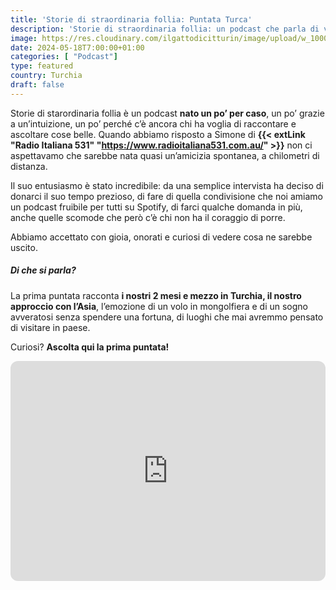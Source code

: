 ```yaml
---
title: 'Storie di straordinaria follia: Puntata Turca'
description: 'Storie di straordinaria follia: un podcast che parla di vita vera. Oggi vi portiamo alla scopera della Turchia'
image: https://res.cloudinary.com/ilgattodicitturin/image/upload/w_1000/f_auto,q_auto:eco/v1716102319/Articoli/Blog/podcast-1_hnxu71.png
date: 2024-05-18T7:00:00+01:00
categories: [ "Podcast"]
type: featured  
country: Turchia
draft: false
---
```


Storie di starordinaria follia è un podcast **nato un po’ per caso**, un po’ grazie a un’intuizione, un po’ perché c’è ancora chi ha voglia di raccontare e ascoltare cose belle. Quando abbiamo risposto a Simone di **{{< extLink "Radio Italiana 531" "https://www.radioitaliana531.com.au/" >}}** non ci aspettavamo che sarebbe nata quasi un’amicizia spontanea, a chilometri di distanza. 

Il suo entusiasmo è stato incredibile: da una semplice intervista ha deciso di donarci il suo tempo prezioso, di fare di quella condivisione che noi amiamo un podcast fruibile per tutti su Spotify, di farci qualche domanda in più, anche quelle scomode che però c’è chi non ha il coraggio di porre.

Abbiamo accettato con gioia, onorati e curiosi di vedere cosa ne sarebbe uscito. 

##### Di che si parla? 

La prima puntata racconta **i nostri 2 mesi e mezzo in Turchia, il nostro approccio con l’Asia**, l’emozione di un volo in mongolfiera e di un sogno avveratosi senza spendere una fortuna, di luoghi che mai avremmo pensato di visitare in paese. 

Curiosi? **Ascolta qui la prima puntata!**

<iframe style="border-radius:12px" src="https://open.spotify.com/embed/episode/3hkVYaLUoAAMe3FC33IZLS?utm_source=generator&theme=0" width="100%" height="352" frameBorder="0" allowfullscreen="" allow="autoplay; clipboard-write; encrypted-media; fullscreen; picture-in-picture" loading="lazy"></iframe>